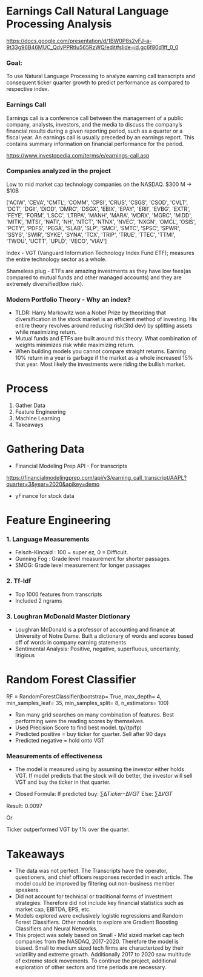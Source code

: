 # Earnings Call Natural Language Processing Analysis

https://docs.google.com/presentation/d/1BW0P8s2vFJ-a-9t33g96B46MUC_QdyPPRtIu565RzWQ/edit#slide=id.gc6f80d1ff_0_0

### Goal:
To use Natural Language Processing to analyze earning call transcripts and consequent ticker quarter growth to predict performance as compared to respective index. 

### Earnings Call
Earnings call is a conference call between the management of a public company, analysts, investors, and the media to discuss the company’s financial results during a given reporting period, such as a quarter or a fiscal year. An earnings call is usually preceded by an earnings report. This contains summary information on financial performance for the period.

https://www.investopedia.com/terms/e/earnings-call.asp

### Companies analyzed in the project

Low to mid market cap technology companies on the NASDAQ. $300 M -> $10B

['ACIW', 'CEVA', 'CMTL', 'COMM', 'CPSI', 'CRUS', 'CSGS', 'CSOD', 'CVLT', 'DCT', 'DGII', 'DIOD', 'DMRC', 'DSGX', 'EBIX', 'EPAY', 'ERII', 'EVBG', 'EXTR', 'FEYE', 'FORM', 'LSCC', 'LTRPA', 'MANH', 'MARA', 'MDRX', 'MGRC', 'MIDD', 'MITK', 'MTSI', 'NATI', 'NH', 'NTCT', 'NTNX', 'NVEC', 'NXGN', 'OMCL', 'OSIS', 'PCTY', 'PDFS', 'PEGA', 'SLAB', 'SLP', 'SMCI', 'SMTC', 'SPSC', 'SPWR', 'SSYS', 'SWIR', 'SYKE', 'SYNA', 'TCX', 'TRIP', 'TRUE', 'TTEC', 'TTMI', 'TWOU', 'UCTT', 'UPLD', 'VECO', 'VIAV']

Index - VGT (Vanguard Information Technology Index Fund ETF); measures the entire technology sector as a whole.

Shameless plug - ETFs are amazing investments as they have low fees(as compared to mutual funds and other managed accounts) and they are extremely diversified(low risk).

### Modern Portfolio Theory - Why an index?

* TLDR: Harry Markowitz won a Nobel Prize by theorizing that diversification in the stock market is an efficient method of investing. His entire theory revolves around reducing risk(Std dev) by splitting assets while maximizing return. 
* Mutual funds and ETFs are built around this theory. What combination of weights minimizes risk while maximizing return. 
* When building models you cannot compare straight returns. Earning 10% return in a year is garbage if the market as a whole increased 15% that year. Most likely the investments were riding the bullish market.

# Process
1. Gather Data
2. Feature Engineering
3. Machine Learning
4. Takeaways

# Gathering Data

* Financial Modeling Prep API - For transcripts

https://financialmodelingprep.com/api/v3/earning_call_transcript/AAPL?quarter=3&year=2020&apikey=demo

* yFinance for stock data

# Feature Engineering

### 1. Language Measurements
* Felsch-Kincaid : 100 = super ez, 0 = Difficult. 
* Gunning Fog : Grade level measurement for shorter passages. 
* SMOG: Grade level measurement for longer passages
### 2. Tf-Idf
* Top 1000 features from transcripts
* Included 2 ngrams

### 3. Loughran McDonald Master Dictionary
* Loughran McDonald is a professor of accounting and finance at University of Notre Dame. Built a dictionary of words and scores based off of words in company earning statements 
* Sentimental Analysis: Positive, negative, superfluous, uncertainty, litigious

# Random Forest Classifier
   RF = RandomForestClassifier(bootstrap= True, 
						max_depth= 4, 
						min_samples_leaf= 35,
						min_samples_split= 8,
						n_estimators= 100)
* Ran many grid searches on many combination of features. Best performing were the reading scores by themselves. 
* Used Precision Score to find best model. tp/(tp/fp)
* Predicted positive = buy ticker for quarter. Sell after 90 days
* Predicted negative = hold onto VGT

### Measurements of effectiveness
* The model is measured using by assuming the investor either holds VGT. If model predicts that the stock will do better, the investor will sell VGT and buy the ticker in that quarter.

* Closed Formula:
If predicted buy:	∑Δ𝑇𝑖𝑐𝑘𝑒𝑟−Δ𝑉𝐺𝑇
Else: 			∑Δ𝑉𝐺𝑇

Result: 0.0097

Or

Ticker outperformed VGT by 1% over the quarter. 

# Takeaways
* The data was not perfect. The Transcripts have the operator, questioners, and chief officers responses recorded in each article. The model could be improved by filtering out non-business member speakers.
* Did not account for technical or traditional forms of investment strategies. Therefore did not include key financial statistics such as market cap, EBITDA, EPS, etc.
* Models explored were exclusively logistic regressions and Random Forest Classifiers. Other models to explore are Gradient Boosting Classifiers and Neural Networks.
* This project was solely based on Small - Mid sized market cap tech companies from the NASDAQ, 2017-2020. Therefore the model is biased. Small to medium sized tech firms are characterized by their volatility and extreme growth. Additionally 2017 to 2020 saw multitude of extreme stock movements. To continue the project, additional exploration of other sectors and time periods are necessary. 






